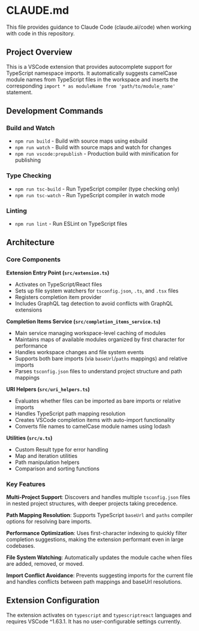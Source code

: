 # CLAUDE.md

This file provides guidance to Claude Code (claude.ai/code) when working with code in this repository.

## Project Overview

This is a VSCode extension that provides autocomplete support for TypeScript namespace imports. It automatically suggests camelCase module names from TypeScript files in the workspace and inserts the corresponding `import * as moduleName from 'path/to/module_name'` statement.

## Development Commands

### Build and Watch
- `npm run build` - Build with source maps using esbuild
- `npm run watch` - Build with source maps and watch for changes
- `npm run vscode:prepublish` - Production build with minification for publishing

### Type Checking
- `npm run tsc-build` - Run TypeScript compiler (type checking only)
- `npm run tsc-watch` - Run TypeScript compiler in watch mode

### Linting
- `npm run lint` - Run ESLint on TypeScript files

## Architecture

### Core Components

**Extension Entry Point (`src/extension.ts`)**
- Activates on TypeScript/React files
- Sets up file system watchers for `tsconfig.json`, `.ts`, and `.tsx` files
- Registers completion item provider
- Includes GraphQL tag detection to avoid conflicts with GraphQL extensions

**Completion Items Service (`src/completion_items_service.ts`)**
- Main service managing workspace-level caching of modules
- Maintains maps of available modules organized by first character for performance
- Handles workspace changes and file system events
- Supports both bare imports (via `baseUrl`/`paths` mappings) and relative imports
- Parses `tsconfig.json` files to understand project structure and path mappings

**URI Helpers (`src/uri_helpers.ts`)**
- Evaluates whether files can be imported as bare imports or relative imports
- Handles TypeScript path mapping resolution
- Creates VSCode completion items with auto-import functionality
- Converts file names to camelCase module names using lodash

**Utilities (`src/u.ts`)**
- Custom Result type for error handling
- Map and iteration utilities
- Path manipulation helpers
- Comparison and sorting functions

### Key Features

**Multi-Project Support**: Discovers and handles multiple `tsconfig.json` files in nested project structures, with deeper projects taking precedence.

**Path Mapping Resolution**: Supports TypeScript `baseUrl` and `paths` compiler options for resolving bare imports.

**Performance Optimization**: Uses first-character indexing to quickly filter completion suggestions, making the extension performant even in large codebases.

**File System Watching**: Automatically updates the module cache when files are added, removed, or moved.

**Import Conflict Avoidance**: Prevents suggesting imports for the current file and handles conflicts between path mappings and baseUrl resolutions.

## Extension Configuration

The extension activates on `typescript` and `typescriptreact` languages and requires VSCode ^1.63.1. It has no user-configurable settings currently.